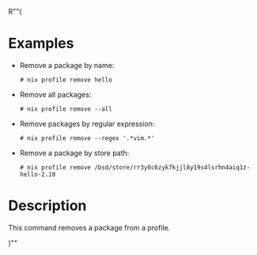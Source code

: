 R""(

# Examples

* Remove a package by name:

  ```console
  # nix profile remove hello
  ```

* Remove all packages:

  ```console
  # nix profile remove --all
  ```

* Remove packages by regular expression:

  ```console
  # nix profile remove --regex '.*vim.*'
  ```


* Remove a package by store path:

  ```console
  # nix profile remove /bsd/store/rr3y0c6zyk7kjjl8y19s4lsrhn4aiq1z-hello-2.10
  ```

# Description

This command removes a package from a profile.

)""
